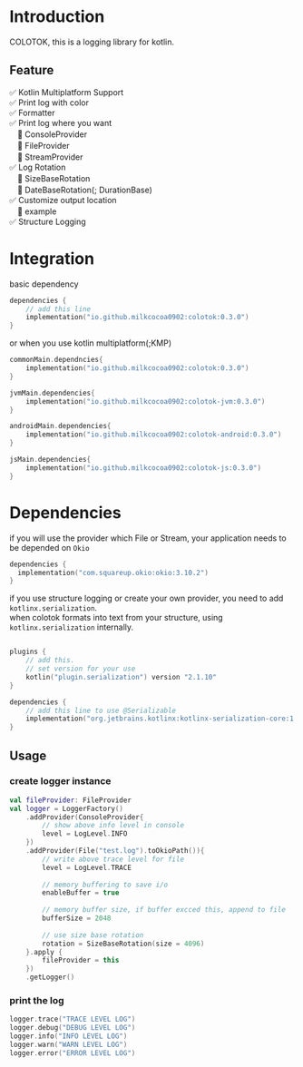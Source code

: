 # Introduction

COLOTOK, this is a logging library for kotlin.  

## Feature
✅ Kotlin Multiplatform Support    
✅ Print log with color  
✅ Formatter  
✅ Print log where you want  
　🌟 ConsoleProvider  
　🌟 FileProvider    
　🌟 StreamProvider  
✅ Log Rotation  
　🌟 SizeBaseRotation  
　🌟 DateBaseRotation(; DurationBase)    
✅ Customize output location  
　🌟 example   
✅ Structure Logging  

# Integration
basic dependency

```kotlin
dependencies {
    // add this line
    implementation("io.github.milkcocoa0902:colotok:0.3.0")
}
```

or when you use kotlin multiplatform(;KMP)

```kotlin
commonMain.dependncies{
    implementation("io.github.milkcocoa0902:colotok:0.3.0")
}

jvmMain.dependencies{
    implementation("io.github.milkcocoa0902:colotok-jvm:0.3.0")
}

androidMain.dependencies{
    implementation("io.github.milkcocoa0902:colotok-android:0.3.0")
}

jsMain.dependencies{
    implementation("io.github.milkcocoa0902:colotok-js:0.3.0")
}
```

# Dependencies

if you will use the provider which File or Stream, your application needs to be depended on `Okio`
```kotlin
dependencies {
  implementation("com.squareup.okio:okio:3.10.2")
}
```

if you use structure logging or create your own provider, you need to add `kotlinx.serialization`.  
when colotok formats into text from your structure, using `kotlinx.serialization` internally.

```kotlin

plugins {
    // add this.
    // set version for your use
    kotlin("plugin.serialization") version "2.1.10"
}

dependencies {
    // add this line to use @Serializable
    implementation("org.jetbrains.kotlinx:kotlinx-serialization-core:1.8.0")
}
```



## Usage
### create logger instance

```Kotlin
val fileProvider: FileProvider
val logger = LoggerFactory()
    .addProvider(ConsoleProvider{
        // show above info level in console
        level = LogLevel.INFO
    })
    .addProvider(File("test.log").toOkioPath()){
        // write above trace level for file
        level = LogLevel.TRACE
        
        // memory buffering to save i/o
        enableBuffer = true
        
        // memory buffer size, if buffer excced this, append to file
        bufferSize = 2048
        
        // use size base rotation
        rotation = SizeBaseRotation(size = 4096)
    }.apply {
        fileProvider = this
    })
    .getLogger()
```

### print the log
```Kotlin
logger.trace("TRACE LEVEL LOG")
logger.debug("DEBUG LEVEL LOG")
logger.info("INFO LEVEL LOG")
logger.warn("WARN LEVEL LOG")
logger.error("ERROR LEVEL LOG")
```
